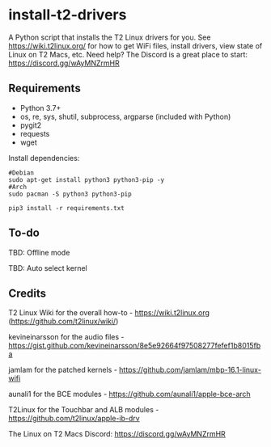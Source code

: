 # install-t2-drivers

A Python script that installs the T2 Linux drivers for you.
See https://wiki.t2linux.org/ for how to get WiFi files, install drivers, view state of Linux on T2 Macs, etc.
Need help? The Discord is a great place to start: https://discord.gg/wAyMNZrmHR

## Requirements
- Python 3.7+
- os, re, sys, shutil, subprocess, argparse (included with Python)
- pygit2
- requests
- wget

Install dependencies:
```
#Debian
sudo apt-get install python3 python3-pip -y
#Arch
sudo pacman -S python3 python3-pip

pip3 install -r requirements.txt
```

## To-do

TBD: Offline mode

TBD: Auto select kernel


## Credits

T2 Linux Wiki for the overall how-to - https://wiki.t2linux.org (https://github.com/t2linux/wiki/)

kevineinarsson for the audio files - https://gist.github.com/kevineinarsson/8e5e92664f97508277fefef1b8015fba

jamlam for the patched kernels - https://github.com/jamlam/mbp-16.1-linux-wifi

aunali1 for the BCE modules - https://github.com/aunali1/apple-bce-arch

T2Linux for the Touchbar and ALB modules - https://github.com/t2linux/apple-ib-drv

The Linux on T2 Macs Discord: https://discord.gg/wAyMNZrmHR
